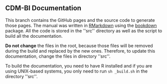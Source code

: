 ## CDM-BI Documentation

This branch contains the GitHub pages and the source code to generate those pages. The manual was written in [RMarkdown](https://rmarkdown.rstudio.com) using the [bookdown](https://bookdown.org) package. All the code is stored in the ''src'' directory as well as the script to build all the documentation.

**Do not change** the files in the root, because those files will be removed during the build and replaced by the new ones. Therefore, to update this documentation, change the files in directory ''src''.

To build the documentation, you need to have R installed and if you are using UNIX-based systems, you only need to run `sh _build.sh`  in the directory ''src''.
